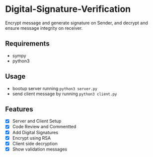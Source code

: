 # Digital-Signature-Verification

Encrypt message and generate signature on Sender, and decrypt and ensure message integrity on receiver.

## Requirements

- sympy
- python3

## Usage

- bootup server running `python3 server.py`
- send client message by running `python3 client.py`

## Features

- [X] Server and Client Setup  
- [X] Code Review and Commentted  
- [X] Add Digital Signatures  
- [X] Encrypt using RSA  
- [X] Client side decryption  
- [X] Show validation messages